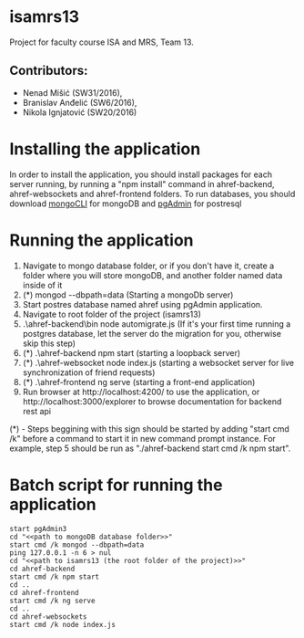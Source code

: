 # isamrs13

Project for faculty course ISA and MRS, Team 13.
## Contributors:

* Nenad Mišić (SW31/2016),
* Branislav Anđelić (SW6/2016),
* Nikola Ignjatović (SW20/2016)

# Installing the application
In order to install the application, you should install packages for each server running, by running a "npm install" command in ahref-backend, ahref-websockets and ahref-frontend folders.
To run databases, you should download [mongoCLI](https://www.mongodb.com/download-center/community) for mongoDB and [pgAdmin](https://www.pgadmin.org/download/) for postresql

# Running the application
1. Navigate to mongo database folder, or if you don't have it, create a folder where you will store mongoDB, and another folder named data inside of it
2. (*) mongod --dbpath=data (Starting a mongoDb server)
3. Start postres database named ahref using pgAdmin application.
4. Navigate to root folder of the project (isamrs13)
5. .\ahref-backend\bin node automigrate.js (If it's your first time running a postgres database, let the server do the migration for you, otherwise skip this step)
5. (*) .\ahref-backend npm start (starting a loopback server)
6. (*) .\ahref-websocket node index.js (starting a websocket server for live synchronization of friend requests)
7. (*) .\ahref-frontend ng serve (starting a front-end application)
8. Run browser at http://localhost:4200/ to use the application, or http://localhost:3000/explorer to browse documentation for backend rest api 

(*) - Steps beggining with this sign should be started by adding "start cmd /k" before a command to start it in new command prompt instance.  For example, step 5 should be run as "./ahref-backend start cmd /k npm start".

# Batch script for running the application

```batch
start pgAdmin3
cd "<<path to mongoDB database folder>>"
start cmd /k mongod --dbpath=data
ping 127.0.0.1 -n 6 > nul
cd "<<path to isamrs13 (the root folder of the project)>>"
cd ahref-backend
start cmd /k npm start
cd ..
cd ahref-frontend
start cmd /k ng serve
cd ..
cd ahref-websockets
start cmd /k node index.js
```
